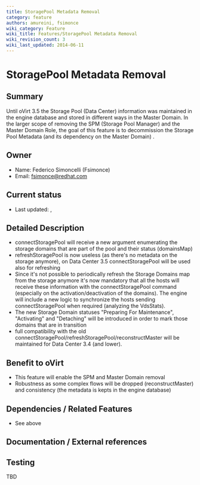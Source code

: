 ```yaml
---
title: StoragePool Metadata Removal
category: feature
authors: amureini, fsimonce
wiki_category: Feature
wiki_title: Features/StoragePool Metadata Removal
wiki_revision_count: 3
wiki_last_updated: 2014-06-11
---
```


# StoragePool Metadata Removal

## Summary

Until oVirt 3.5 the Storage Pool (Data Center) information was maintained in the engine database and stored in different ways in the Master Domain. In the larger scope of removing the SPM (Storage Pool Manager) and the Master Domain Role, the goal of this feature is to decommission the Storage Pool Metadata (and its dependency on the Master Domain) .

## Owner

*   Name: Federico Simoncelli (Fsimonce)
*   Email: fsimonce@redhat.com

## Current status

*   Last updated: ,

## Detailed Description

*   connectStoragePool will receive a new argument enumerating the storage domains that are part of the pool and their status (domainsMap)
*   refreshStoragePool is now useless (as there's no metadata on the storage anymore), on Data Center 3.5 connectStoragePool will be used also for refreshing
*   Since it's not possible to periodically refresh the Storage Domains map from the storage anymore it's now mandatory that all the hosts will receive these information with the connectStoragePool command (especially on the activation/deactivation of the domains). The engine will include a new logic to synchronize the hosts sending connectStoragePool when required (analyzing the VdsStats).
*   The new Storage Domain statuses "Preparing For Maintenance", "Activating" and "Detaching" will be introduced in order to mark those domains that are in transition
*   full compatibility with the old connectStoragePool/refreshStoragePool/reconstructMaster will be maintained for Data Center 3.4 (and lower).

## Benefit to oVirt

*   This feature will enable the SPM and Master Domain removal
*   Robustness as some complex flows will be dropped (reconstructMaster) and consistency (the metadata is kepts in the engine database)

## Dependencies / Related Features

*   See above

## Documentation / External references

## Testing

TBD



